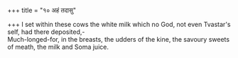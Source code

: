 +++
title = "१० अहं तदासु"

+++
I set within these cows the white milk which no God, not even Tvastar's self, had there deposited,-  
     Much-longed-for, in the breasts, the udders of the kine, the savoury sweets of meath, the milk and Soma juice.